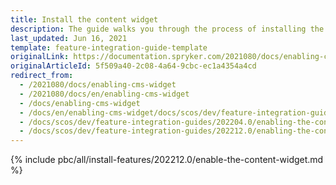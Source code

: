 ```yaml
---
title: Install the content widget
description: The guide walks you through the process of installing the Content Widget feature in the project.
last_updated: Jun 16, 2021
template: feature-integration-guide-template
originalLink: https://documentation.spryker.com/2021080/docs/enabling-cms-widget
originalArticleId: 5f509a40-2c08-4a64-9cbc-ec1a4354a4cd
redirect_from:
  - /2021080/docs/enabling-cms-widget
  - /2021080/docs/en/enabling-cms-widget
  - /docs/enabling-cms-widget
  - /docs/en/enabling-cms-widget/docs/scos/dev/feature-integration-guides/202200.0/enabling-the-content-widget.html
  - /docs/scos/dev/feature-integration-guides/202204.0/enabling-the-content-widget.html
  - /docs/scos/dev/feature-integration-guides/202212.0/enabling-the-content-widget.html
---
```


{% include pbc/all/install-features/202212.0/enable-the-content-widget.md %} <!-- To edit, see /_includes/pbc/all/install-features/202212.0/enable-the-content-widget.md -->
